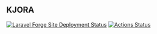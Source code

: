 ## KJORA
[![Laravel Forge Site Deployment Status](https://img.shields.io/endpoint?url=https%3A%2F%2Fforge.laravel.com%2Fsite-badges%2F9fd41c1e-c580-40f0-acd0-67c8d5acf100%3Fdate%3D1%26commit%3D1&style=plastic)](https://forge.laravel.com)
[![Actions Status](https://github.com/luisdalmolin/laravel-ci-test/workflows/CI/badge.svg)](https://github.com/luisdalmolin/laravel-ci-test/actions)
